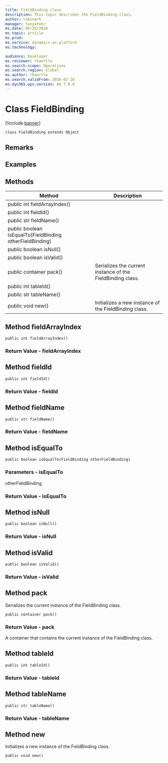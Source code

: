 ```yaml
---
title: FieldBinding class
description: This topic describes the FieldBinding class.
author: robinarh
manager: tonyafehr
ms.date: 06/25/2020
ms.topic: article
ms.prod: 
ms.service: dynamics-ax-platform
ms.technology: 

audience: Developer
ms.reviewer: rhaertle
ms.search.scope: Operations
ms.search.region: Global
ms.author: rhaertle
ms.search.validFrom: 2016-02-28
ms.dyn365.ops.version: AX 7.0.0
---
```


# Class FieldBinding

[!include [banner](../../includes/banner.md)]


```xpp
class FieldBinding extends Object
```

## Remarks

## Examples

## Methods

| Method                                                   | Description                                                |
|----------------------------------------------------------|------------------------------------------------------------|
| public int fieldArrayIndex()                             |                                                            |
| public int fieldId()                                     |                                                            |
| public str fieldName()                                   |                                                            |
| public boolean isEqualTo(FieldBinding otherFieldBinding) |                                                            |
| public boolean isNull()                                  |                                                            |
| public boolean isValid()                                 |                                                            |
| public container pack()                                  | Serializes the current instance of the FieldBinding class. |
| public int tableId()                                     |                                                            |
| public str tableName()                                   |                                                            |
| public void new()                                        | Initializes a new instance of the FieldBinding class.      |

## Method fieldArrayIndex

```xpp
public int fieldArrayIndex()
```

### Return Value - fieldArrayIndex

## Method fieldId

```xpp
public int fieldId()
```

### Return Value - fieldId

## Method fieldName

```xpp
public str fieldName()
```

### Return Value - fieldName

## Method isEqualTo

```xpp
public boolean isEqualTo(FieldBinding otherFieldBinding)
```

### Parameters - isEqualTo

otherFieldBinding  

### Return Value - isEqualTo

## Method isNull

```xpp
public boolean isNull()
```

### Return Value - isNull

## Method isValid

```xpp
public boolean isValid()
```

### Return Value - isValid

## Method pack

Serializes the current instance of the FieldBinding class.

```xpp
public container pack()
```

### Return Value - pack

A container that contains the current instance of the FieldBinding class.

## Method tableId

```xpp
public int tableId()
```

### Return Value - tableId

## Method tableName

```xpp
public str tableName()
```

### Return Value - tableName

## Method new

Initializes a new instance of the FieldBinding class.

```xpp
public void new()
```


